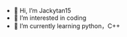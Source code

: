 - 👋 Hi, I’m Jackytan15
- 👀 I’m interested in coding
- 🌱 I’m currently learning python，C++
<!---
Jackytan15/Jackytan15 is a ✨ special ✨ repository because its `README.md` (this file) appears on your GitHub profile.
You can click the Preview link to take a look at your changes.
--->
